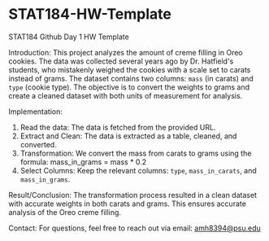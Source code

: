# STAT184-HW-Template
 STAT184 Github Day 1 HW Template
 
Introduction: This project analyzes the amount of creme filling in Oreo cookies. The data was collected several years ago by Dr. Hatfield's students, who mistakenly weighed the cookies with a scale set to carats instead of grams. The dataset contains two columns: `mass` (in carats) and `type` (cookie type). The objective is to convert the weights to grams and create a cleaned dataset with both units of measurement for analysis.

Implementation: 
1. Read the data: The data is fetched from the provided URL.
2. Extract and Clean: The data is extracted as a table, cleaned, and converted.
3. Transformation: We convert the mass from carats to grams using the formula: mass_in_grams = mass * 0.2
4. Select Columns: Keep the relevant columns: `type`, `mass_in_carats`, and `mass_in_grams`.

Result/Conclusion: The transformation process resulted in a clean dataset with accurate weights in both carats and grams. This ensures accurate analysis of the Oreo creme filling.

Contact: For questions, feel free to reach out via email: amh8394@psu.edu
